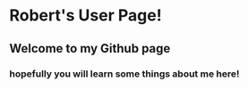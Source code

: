 # Robert's User Page!
## Welcome to my Github page
### hopefully you will learn some things about me here!